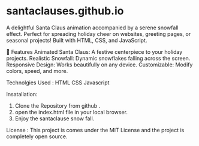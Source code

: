# santaclauses.github.io
A delightful Santa Claus animation accompanied by a serene snowfall effect. Perfect for spreading holiday cheer on websites, greeting pages, or seasonal projects! Built with HTML, CSS, and JavaScript.

🌟 Features
Animated Santa Claus: A festive centerpiece to your holiday projects.
Realistic Snowfall: Dynamic snowflakes falling across the screen.
Responsive Design: Works beautifully on any device.
Customizable: Modify colors, speed, and more.
 
 Technolgies Used :
HTML
CSS
Javascript

 
 Insatallation:

1. Clone the Repository from github .
2. open the index.html file in your local browser.
3. Enjoy the  santaclause snow fall.

License :
This project is comes under the MIT License and the project is completely open source.